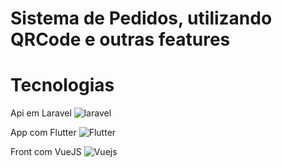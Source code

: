 # Sistema de Pedidos, utilizando QRCode e outras features
# Tecnologias

Api em Laravel ![laravel](https://www.vectorlogo.zone/logos/laravel/laravel-ar21.svg)

App com Flutter ![Flutter](https://www.vectorlogo.zone/logos/flutterio/flutterio-ar21.svg)

Front com VueJS ![Vuejs](https://www.vectorlogo.zone/logos/vuejs/vuejs-ar21.svg)